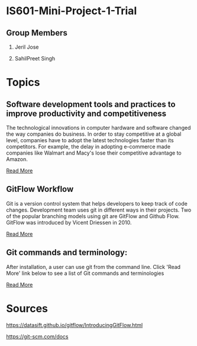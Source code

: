 # IS601-Mini-Project-1-Trial

## Group Members

1) Jeril Jose

2) SahilPreet Singh

# Topics

## Software development tools and practices to improve productivity and competitiveness

The technological innovations in computer hardware and software changed the way companies do business. In order  to stay competitive at a global level, companies have to adopt the latest technologies faster than its competitors. For example, the delay in adopting e-commerce made companies like Walmart and Macy's lose their competitive advantage to Amazon.

[Read More](topic_1.md)

## GitFlow Workflow 

Git is a version control system that helps developers to keep track of code changes. Development team uses git in different ways in their projects. Two of the popular branching models using git are GitFlow and Github Flow. GitFlow was introduced by Vicent Driessen in 2010. 

[Read More](topic_2.md)

## Git commands and terminology:

After installation, a user can use git from the command line. Click 'Read More' link below to see a list of Git commands and terminologies 

[Read More](topic_3.md)

# Sources

https://datasift.github.io/gitflow/IntroducingGitFlow.html

https://git-scm.com/docs
